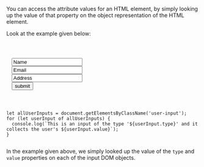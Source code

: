 <!--
The reason why I have not included
getAttribute is because the only
advantage it brings over querying property values
directly, is that it can query the value of
non-standard HTML attributes too.

This seems too miniscule a benefit
for students to be taught 2 ways of
doing the same thing.
-->

You can access the attribute values
for an HTML element,
by simply looking up the value
of that property on the object
representation of the HTML element.

Look at the example given below:

<codeblock language="javascript" type="lesson">
<code>
<panel language="html">
<form id="user-info">
  <input type="text" class="user-input" value="Name">
  <input type="text" class="user-input" value="Email">
  <input type="text" class="user-input" value="Address">
  <input type="submit" value="submit">
</form>
</panel>
<panel language="javascript">
let allUserInputs = document.getElementsByClassName('user-input');
for (let userInput of allUserInputs) {
  console.log(`This is an input of the type '${userInput.type}' and it collects the user's ${userInput.value}`);
}
</panel>
</code>
</codeblock>

In the example given above, we
simply looked up the value
of the `type` and
`value` properties on each of the input
DOM objects.
